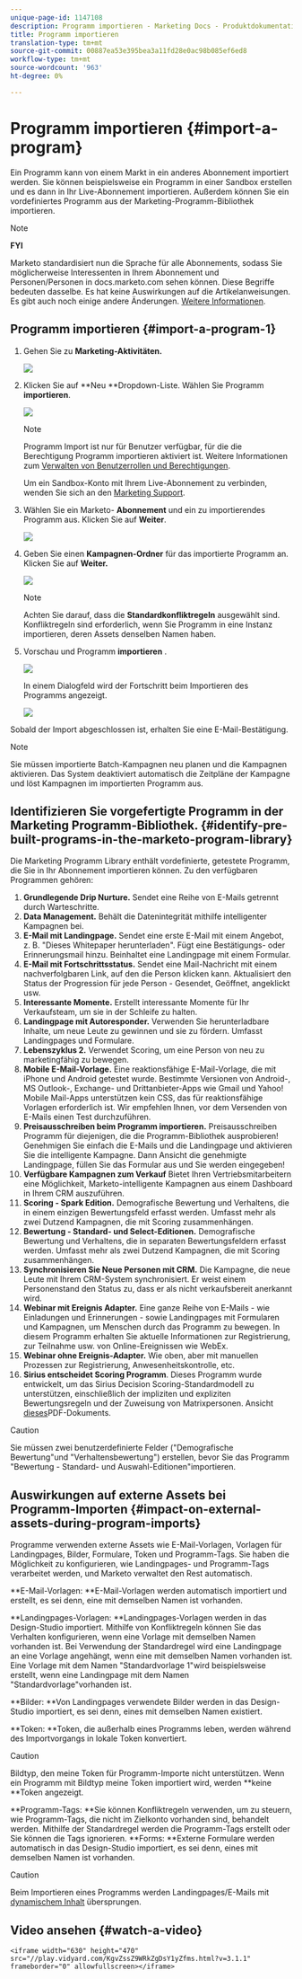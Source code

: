 ```yaml
---
unique-page-id: 1147108
description: Programm importieren - Marketing Docs - Produktdokumentation
title: Programm importieren
translation-type: tm+mt
source-git-commit: 00887ea53e395bea3a11fd28e0ac98b085ef6ed8
workflow-type: tm+mt
source-wordcount: '963'
ht-degree: 0%

---
```



# Programm importieren {#import-a-program}

Ein Programm kann von einem Markt in ein anderes Abonnement importiert werden. Sie können beispielsweise ein Programm in einer Sandbox erstellen und es dann in Ihr Live-Abonnement importieren. Außerdem können Sie ein vordefiniertes Programm aus der Marketing-Programm-Bibliothek importieren.

>[!NOTE]
>
>**FYI**
>
>Marketo standardisiert nun die Sprache für alle Abonnements, sodass Sie möglicherweise Interessenten in Ihrem Abonnement und Personen/Personen in docs.marketo.com sehen können. Diese Begriffe bedeuten dasselbe. Es hat keine Auswirkungen auf die Artikelanweisungen. Es gibt auch noch einige andere Änderungen. [Weitere Informationen](http://docs.marketo.com/display/DOCS/Updates+to+Marketo+Terminology).

## Programm importieren {#import-a-program-1}

1. Gehen Sie zu **Marketing-Aktivitäten.**

   ![](assets/ma.png)

1. Klicken Sie auf **Neu **Dropdown-Liste. Wählen Sie Programm **importieren**.

   ![](assets/image2014-9-17-12-3a15-3a4.png)

   >[!NOTE]
   >
   >Programm Import ist nur für Benutzer verfügbar, für die die Berechtigung Programm importieren aktiviert ist. Weitere Informationen zum [Verwalten von Benutzerrollen und Berechtigungen](../../../../product-docs/administration/users-and-roles/managing-user-roles-and-permissions.md).
   >
   >
   >Um ein Sandbox-Konto mit Ihrem Live-Abonnement zu verbinden, wenden Sie sich an den [Marketing Support](http://www.marketo.com/services/support/).

1. Wählen Sie ein Marketo- **Abonnement** und ein zu importierendes Programm aus. Klicken Sie auf **Weiter**.

   ![](assets/image2014-9-17-12-3a20-3a13.png)

1. Geben Sie einen **Kampagnen-Ordner** für das importierte Programm an. Klicken Sie auf **Weiter.**

   ![](assets/image2014-9-17-12-3a20-3a44.png)

   >[!NOTE]
   >
   >Achten Sie darauf, dass die **Standardkonfliktregeln** ausgewählt sind. Konfliktregeln sind erforderlich, wenn Sie Programm in eine Instanz importieren, deren Assets denselben Namen haben.

1. Vorschau und Programm **importieren** .

   ![](assets/image2014-9-17-12-3a21-3a36.png)

   In einem Dialogfeld wird der Fortschritt beim Importieren des Programms angezeigt.

   ![](assets/image2014-9-17-12-3a21-3a51.png)

Sobald der Import abgeschlossen ist, erhalten Sie eine E-Mail-Bestätigung.

>[!NOTE]
>
>Sie müssen importierte Batch-Kampagnen neu planen und die Kampagnen aktivieren. Das System deaktiviert automatisch die Zeitpläne der Kampagne und löst Kampagnen im importierten Programm aus.

## Identifizieren Sie vorgefertigte Programm in der Marketing Programm-Bibliothek. {#identify-pre-built-programs-in-the-marketo-program-library}

Die Marketing Programm Library enthält vordefinierte, getestete Programm, die Sie in Ihr Abonnement importieren können. Zu den verfügbaren Programmen gehören:

1. **Grundlegende Drip Nurture.** Sendet eine Reihe von E-Mails getrennt durch Warteschritte.
1. **Data Management.** Behält die Datenintegrität mithilfe intelligenter Kampagnen bei.
1. **E-Mail mit Landingpage.** Sendet eine erste E-Mail mit einem Angebot, z. B. &quot;Dieses Whitepaper herunterladen&quot;. Fügt eine Bestätigungs- oder Erinnerungsmail hinzu. Beinhaltet eine Landingpage mit einem Formular.
1. **E-Mail mit Fortschrittsstatus.** Sendet eine Mail-Nachricht mit einem nachverfolgbaren Link, auf den die Person klicken kann. Aktualisiert den Status der Progression für jede Person - Gesendet, Geöffnet, angeklickt usw.
1. **Interessante Momente.** Erstellt interessante Momente für Ihr Verkaufsteam, um sie in der Schleife zu halten.
1. **Landingpage mit Autoresponder.** Verwenden Sie herunterladbare Inhalte, um neue Leute zu gewinnen und sie zu fördern. Umfasst Landingpages und Formulare.
1. **Lebenszyklus 2.** Verwendet Scoring, um eine Person von neu zu marketingfähig zu bewegen.
1. **Mobile E-Mail-Vorlage.** Eine reaktionsfähige E-Mail-Vorlage, die mit iPhone und Android getestet wurde. Bestimmte Versionen von Android-, MS Outlook-, Exchange- und Drittanbieter-Apps wie Gmail und Yahoo! Mobile Mail-Apps unterstützen kein CSS, das für reaktionsfähige Vorlagen erforderlich ist. Wir empfehlen Ihnen, vor dem Versenden von E-Mails einen Test durchzuführen.
1. **Preisausschreiben beim Programm importieren.** Preisausschreiben Programm für diejenigen, die die Programm-Bibliothek ausprobieren! Genehmigen Sie einfach die E-Mails und die Landingpage und aktivieren Sie die intelligente Kampagne. Dann Ansicht die genehmigte Landingpage, füllen Sie das Formular aus und Sie werden eingegeben!
1. **Verfügbare Kampagnen zum Verkauf** Bietet Ihren Vertriebsmitarbeitern eine Möglichkeit, Marketo-intelligente Kampagnen aus einem Dashboard in Ihrem CRM auszuführen.
1. **Scoring - Spark Edition.** Demografische Bewertung und Verhaltens, die in einem einzigen Bewertungsfeld erfasst werden. Umfasst mehr als zwei Dutzend Kampagnen, die mit Scoring zusammenhängen.
1. **Bewertung - Standard- und Select-Editionen.** Demografische Bewertung und Verhaltens, die in separaten Bewertungsfeldern erfasst werden. Umfasst mehr als zwei Dutzend Kampagnen, die mit Scoring zusammenhängen.
1. **Synchronisieren Sie Neue Personen mit CRM.** Die Kampagne, die neue Leute mit Ihrem CRM-System synchronisiert. Er weist einem Personenstand den Status zu, dass er als nicht verkaufsbereit anerkannt wird.
1. **Webinar mit Ereignis Adapter.** Eine ganze Reihe von E-Mails - wie Einladungen und Erinnerungen - sowie Landingpages mit Formularen und Kampagnen, um Menschen durch das Programm zu bewegen. In diesem Programm erhalten Sie aktuelle Informationen zur Registrierung, zur Teilnahme usw. von Online-Ereignissen wie WebEx.
1. **Webinar ohne Ereignis-Adapter.** Wie oben, aber mit manuellen Prozessen zur Registrierung, Anwesenheitskontrolle, etc.
1. **Sirius entscheidet Scoring Programm**. Dieses Programm wurde entwickelt, um das Sirius Decision Scoring-Standardmodell zu unterstützen, einschließlich der impliziten und expliziten Bewertungsregeln und der Zuweisung von Matrixpersonen. Ansicht [dieses](http://docs.marketo.com/display/docs/assets/sirius-decisions-scoring-program-overview.pdf)PDF-Dokuments.

>[!CAUTION]
>
>Sie müssen zwei benutzerdefinierte Felder (&quot;Demografische Bewertung&quot;und &quot;Verhaltensbewertung&quot;) erstellen, bevor Sie das Programm &quot;Bewertung - Standard- und Auswahl-Editionen&quot;importieren.

## Auswirkungen auf externe Assets bei Programm-Importen {#impact-on-external-assets-during-program-imports}

Programme verwenden externe Assets wie E-Mail-Vorlagen, Vorlagen für Landingpages, Bilder, Formulare, Token und Programm-Tags. Sie haben die Möglichkeit zu konfigurieren, wie Landingpages- und Programm-Tags verarbeitet werden, und Marketo verwaltet den Rest automatisch.

**E-Mail-Vorlagen: **E-Mail-Vorlagen werden automatisch importiert und erstellt, es sei denn, eine mit demselben Namen ist vorhanden.

**Landingpages-Vorlagen: **Landingpages-Vorlagen werden in das Design-Studio importiert. Mithilfe von Konfliktregeln können Sie das Verhalten konfigurieren, wenn eine Vorlage mit demselben Namen vorhanden ist. Bei Verwendung der Standardregel wird eine Landingpage an eine Vorlage angehängt, wenn eine mit demselben Namen vorhanden ist. Eine Vorlage mit dem Namen &quot;Standardvorlage 1&quot;wird beispielsweise erstellt, wenn eine Landingpage mit dem Namen &quot;Standardvorlage&quot;vorhanden ist.

**Bilder: **Von Landingpages verwendete Bilder werden in das Design-Studio importiert, es sei denn, eines mit demselben Namen existiert.

**Token: **Token, die außerhalb eines Programms leben, werden während des Importvorgangs in lokale Token konvertiert.

>[!CAUTION]
>
>Bildtyp, den meine Token für Programm-Importe nicht unterstützen. Wenn ein Programm mit Bildtyp meine Token importiert wird, werden **keine **Token angezeigt.

**Programm-Tags: **Sie können Konfliktregeln verwenden, um zu steuern, wie Programm-Tags, die nicht im Zielkonto vorhanden sind, behandelt werden. Mithilfe der Standardregel werden die Programm-Tags erstellt oder Sie können die Tags ignorieren.  **Forms: **Externe Formulare werden automatisch in das Design-Studio importiert, es sei denn, eines mit demselben Namen ist vorhanden.

>[!CAUTION]
>
>Beim Importieren eines Programms werden Landingpages/E-Mails mit [dynamischem Inhalt](http://docs.marketo.com/x/yRAt) übersprungen.

## Video ansehen {#watch-a-video}

`<iframe width="630" height="470" src="//play.vidyard.com/KgvZssZ9WRkZgDsY1yZfms.html?v=3.1.1" frameborder="0" allowfullscreen></iframe>`